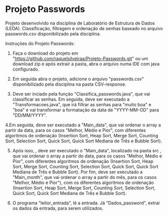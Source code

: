 # Projeto Passwords
Projeto desenvolvido na disciplina de Laboratório de Estrutura de Dados (LEDA).
Classificação, filtragem e ordenação de senhas baseado no arquivo passwords.csv disponibilizado pela disciplina.

  Instruções do Projeto Passwords:

  1. Faça o download do projeto em "https://github.com/raquelsilveiraa/Projeto-Passwords.git" ou um download zip e após extrair a pasta, abra o arquivo numa IDE com java configurado.

  2. Em seguida abra o projeto, adicione o arquivo "passwords.csv" disponibilizado pela disciplina na pasta CSV-response.

  3. Deve ser inciado pela função "Classifica_passwords.java", que vai classificar as senhas. Em seguida, deve ser executado a "Transformacoes.java", que irá filtrar as senhas para "muito boa" e "boa" e vai transformar a formatação da data de "YYYY-MM-OD" para "DD/MM/YYYY".
     
  4.Em seguida, deve ser executado a "Main_data", que vai ordenar o array a partir da data, para os casos "Melhor, Médio e Pior", com diferentes algoritmos de ordenação (Insertion Sort, Heap Sort, Merge Sort, Counting Sort, Selection Sort, Quick Sort, Quick Sort Mediana de Três e Bubble Sort).
  
  5. Após isso, , deve ser executado o "Main_data", localizado na pasta src , que vai ordenar o array a partir do data, para os casos "Melhor, Médio e Pior", com diferentes algoritmos de ordenação (Insertion Sort, Heap Sort, Merge Sort, Counting Sort, Selection Sort, Quick Sort, Quick Sort Mediana de Três e Bubble Sort). Por fim, deve ser executado a "Main_month", que vai ordenar o array a partir do mês, para os casos "Melhor, Médio e Pior"), com os diferentes algoritmos de ordenação (Insertion Sort, Heap Sort, Merge Sort, Counting Sort, Selection Sort, Quick Sort, Quick Sort Mediana de Três e Bubble Sort).
 
  6.  O programa "leitor_entrada", lê a entrada. Já "Dados_password", extrai os dados da entrada, para serem utilizados.
  
 

